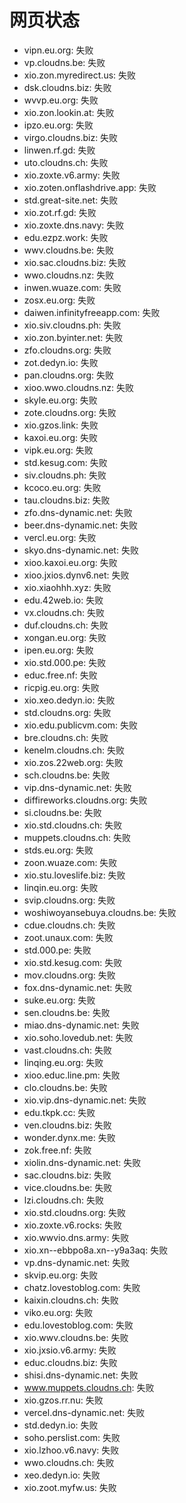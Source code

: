 # 网页状态
- vipn.eu.org: 失败
- vp.cloudns.be: 失败
- xio.zon.myredirect.us: 失败
- dsk.cloudns.biz: 失败
- wvvp.eu.org: 失败
- xio.zon.lookin.at: 失败
- ipzo.eu.org: 失败
- virgo.cloudns.biz: 失败
- linwen.rf.gd: 失败
- uto.cloudns.ch: 失败
- xio.zoxte.v6.army: 失败
- xio.zoten.onflashdrive.app: 失败
- std.great-site.net: 失败
- xio.zot.rf.gd: 失败
- xio.zoxte.dns.navy: 失败
- edu.ezpz.work: 失败
- wwv.cloudns.be: 失败
- xio.sac.cloudns.biz: 失败
- wwo.cloudns.nz: 失败
- inwen.wuaze.com: 失败
- zosx.eu.org: 失败
- daiwen.infinityfreeapp.com: 失败
- xio.siv.cloudns.ph: 失败
- xio.zon.byinter.net: 失败
- zfo.cloudns.org: 失败
- zot.dedyn.io: 失败
- pan.cloudns.org: 失败
- xioo.wwo.cloudns.nz: 失败
- skyle.eu.org: 失败
- zote.cloudns.org: 失败
- xio.gzos.link: 失败
- kaxoi.eu.org: 失败
- vipk.eu.org: 失败
- std.kesug.com: 失败
- siv.cloudns.ph: 失败
- kcoco.eu.org: 失败
- tau.cloudns.biz: 失败
- zfo.dns-dynamic.net: 失败
- beer.dns-dynamic.net: 失败
- vercl.eu.org: 失败
- skyo.dns-dynamic.net: 失败
- xioo.kaxoi.eu.org: 失败
- xioo.jxios.dynv6.net: 失败
- xio.xiaohhh.xyz: 失败
- edu.42web.io: 失败
- vx.cloudns.ch: 失败
- duf.cloudns.ch: 失败
- xongan.eu.org: 失败
- ipen.eu.org: 失败
- xio.std.000.pe: 失败
- educ.free.nf: 失败
- ricpig.eu.org: 失败
- xio.xeo.dedyn.io: 失败
- std.cloudns.org: 失败
- xio.edu.publicvm.com: 失败
- bre.cloudns.ch: 失败
- kenelm.cloudns.ch: 失败
- xio.zos.22web.org: 失败
- sch.cloudns.be: 失败
- vip.dns-dynamic.net: 失败
- diffireworks.cloudns.org: 失败
- si.cloudns.be: 失败
- xio.std.cloudns.ch: 失败
- muppets.cloudns.ch: 失败
- stds.eu.org: 失败
- zoon.wuaze.com: 失败
- xio.stu.loveslife.biz: 失败
- linqin.eu.org: 失败
- svip.cloudns.org: 失败
- woshiwoyansebuya.cloudns.be: 失败
- cdue.cloudns.ch: 失败
- zoot.unaux.com: 失败
- std.000.pe: 失败
- xio.std.kesug.com: 失败
- mov.cloudns.org: 失败
- fox.dns-dynamic.net: 失败
- suke.eu.org: 失败
- sen.cloudns.be: 失败
- miao.dns-dynamic.net: 失败
- xio.soho.lovedub.net: 失败
- vast.cloudns.ch: 失败
- linqing.eu.org: 失败
- xioo.educ.line.pm: 失败
- clo.cloudns.be: 失败
- xio.vip.dns-dynamic.net: 失败
- edu.tkpk.cc: 失败
- ven.cloudns.biz: 失败
- wonder.dynx.me: 失败
- zok.free.nf: 失败
- xiolin.dns-dynamic.net: 失败
- sac.cloudns.biz: 失败
- vice.cloudns.be: 失败
- lzi.cloudns.ch: 失败
- xio.std.cloudns.org: 失败
- xio.zoxte.v6.rocks: 失败
- xio.wwvio.dns.army: 失败
- xio.xn--ebbpo8a.xn--y9a3aq: 失败
- vp.dns-dynamic.net: 失败
- skvip.eu.org: 失败
- chatz.lovestoblog.com: 失败
- kaixin.cloudns.ch: 失败
- viko.eu.org: 失败
- edu.lovestoblog.com: 失败
- xio.wwv.cloudns.be: 失败
- xio.jxsio.v6.army: 失败
- educ.cloudns.biz: 失败
- shisi.dns-dynamic.net: 失败
- www.muppets.cloudns.ch: 失败
- xio.gzos.rr.nu: 失败
- vercel.dns-dynamic.net: 失败
- std.dedyn.io: 失败
- soho.perslist.com: 失败
- xio.lzhoo.v6.navy: 失败
- wwo.cloudns.ch: 失败
- xeo.dedyn.io: 失败
- xio.zoot.myfw.us: 失败
